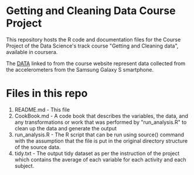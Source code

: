 # Getting and Cleaning Data Course Project
This repository hosts the R code and documentation files for the Course Project of the Data Science's track course "Getting and Cleaning data", available in coursera.

The [DATA](http://archive.ics.uci.edu/ml/datasets/Human+Activity+Recognition+Using+Smartphones) linked to from the course website represent data collected from the accelerometers from the Samsung Galaxy S smartphone. 

# Files in this repo
1. README.md - This file
2. CookBook.md - A code book that describes the variables, the data, and any transformations or work that was performed by "run_analysis.R" to clean up the data and generate the output
3. run_analysis.R - The R script that can be run using source() command with the assumption that the file is put in the original directory structure of the source data. 
4. tidy.txt - The output tidy dataset as per the instruction of the project which contains the average of each variable for each activity and each subject.
